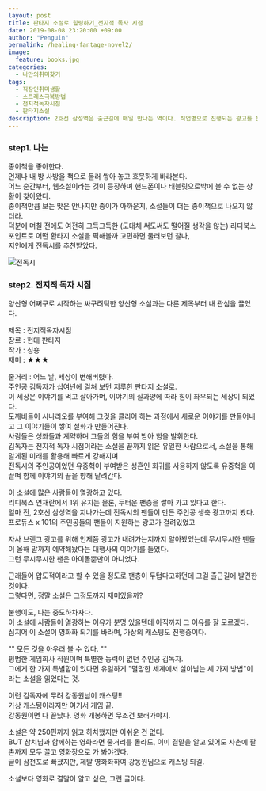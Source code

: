 ```yaml
---
layout: post
title: 판타지 소설로 힐링하기_전지적 독자 시점
date: 2019-08-08 23:20:00 +09:00
author: "Penguin"
permalink: /healing-fantage-novel2/
image:
  feature: books.jpg
categories:
  - 나만의취미찾기
tags:
  - 직장인취미생활
  - 스트레스극복방법
  - 전지적독자시점
  - 판타지소설
description: 2호선 삼성역은 출근길에 매일 만나는 역이다. 직업병으로 진행되는 광고를 눈으로 훑던 어느 날, 프로튜스 X 101 아이돌의 데뷔 광고 사이에서 낯선 광고를 만났다. 그것은 다름아닌 전지적독자시점의 팬사이트에서 진행한 주인공의 생일 축하 광고. 양산형 판타지 소설이 판을치는 지금, 얼마나 대단한 글이기에 이런 광고까지 진행하는지 호기심이 들었다. 
---
```




### step1. 나는

 종이책을 좋아한다.   
언제나 내 방 사방을 책으로 둘러 쌓아 놓고 흐뭇하게 바라본다.   
어느 순간부터, 웹소설이라는 것이 등장하며 핸드폰이나 태블릿으로밖에 볼 수 없는 상황이 찾아왔다.  
종이책만큼 보는 맛은 안나지만 종이가 아까운지, 소설들이 더는 종이책으로 나오지 않더라.   
덕분에 며칠 전에도 여전히 그득그득한 (도대체 써도써도 떨어질 생각을 않는) 리디북스 포인트로 어떤 환타지 소설을 픽해볼까 고민하면 둘러보던 찰나,  
지인에게 전독시를 추천받았다.   



![전독시](https://lh3.googleusercontent.com/8ORsrbOlMIgbHprBURnIroud6IoU3Cese8w0Y1e3XRhiy3gGQKvUc3RWzkDb9QHAD9daIm_G=w313-h437-no)





### step2. 전지적 독자 시점   ###
양산형 어쩌구로 시작하는 싸구려틱한 양산형 소설과는 다른 제목부터 내 관심을 끌었다.   



제목 : 전지적독자시점  
장르 : 현대 판타지  
작가 : 싱숑  
재미 : ★★★  

줄거리 : 어느 날, 세상이 변해버렸다.   
주인공 김독자가 십여년에 걸쳐 보던 지루한 판타지 소설로.   
이 세상은 이야기를 먹고 살아가며, 이야기의 질과양에 따라 힘이 좌우되는 세상이 되었다.   
도깨비들이 시나리오를 부여해 그것을 클리어 하는 과정에서 새로운 이야기를 만들어내고 그 이야기들이 쌓여 설화가 만들어진다.  
사람들은 성좌들과 계약하며 그들의 힘을 부여 받아 힘을 발휘한다.  
김독자는 전지적 독자 시점이라는 소설을 끝까지 읽은 유일한 사람으로서, 소설을 통해 알게된 미래를 활용해 빠르게 강해지며   
전독시의 주인공이었던 유중혁이 부여받은 성흔인 회귀를 사용하지 않도록 유중혁을 이끌며 함께 이야기의 끝을 향해 달려간다.   



이 소설에 많은 사람들이 열광하고 있다.   
리디북스 연재란에서 1위 유지는 물론, 두터운 팬층을 쌓아 가고 있다고 한다.  
얼마 전, 2호선 삼성역을 지나가는데 전독시의 팬들이 만든 주인공 생축 광고까지 봤다.   
프로듀스 x 101의 주인공들의 팬들이 지원하는 광고가 걸려있었고  

 자사 브랜그 광고를 위해 언제쯤 광고가 내려가는지까지 알아봤었는데  무시무시한 팬들이 올해 말까지 예약해놨다는 대행사의 이야기를 들었다.   
그런 무시무시한 팬은 아이돌뿐만이 아니었다.   

근래들어 압도적이라고 할 수 있을 정도로 팬층이 두텁다고하던데 그걸 출근길에 발견한 것이다.   
그렇다면, 정말 소설은 그정도까지 재미있을까?  

불행이도, 나는 중도하차자다.   
이 소설에 사람들이 열광하는 이유가 분명 있을텐데 아직까지 그 이유를 잘 모르겠다.  
심지어 이 소설이 영화화 되기를 바라며, 가상의 캐스팅도 진행중이다.   



"" 모든 것을 아우러 볼 수 있다. ""   
평범한 게임회사 직원이며 특별한 능력이 없던 주인공 김독자.  
그에게 한 가지 특별함이 있다면 유일하게 "멸망한 세계에서 살아남는 세 가지 방법"이라는 소설을 읽었다는 것.  



이런 김독자에 무려 강동원님이 캐스팅!!  
가상 캐스팅이라지만 여기서 게임 끝.  
강동원이면 다 끝났다. 영화 개봉하면 무조건 보러가야지.   



소설은 약 250편까지 읽고 하차했지만 아쉬운 건 없다.   
BUT 참치님과 함께하는 영화라면 줄거리를 몰라도, 이미 결말을 알고 있어도 사촌에 팔촌까지 모두 끌고 영화장으로 가 봐야겠다.  
글이 삼천포로 빠졌지만, 제발 영화화하여 강동원님으로 캐스팅 되길.   



소설보다 영화로 결말이 알고 싶은, 그런 글이다.
